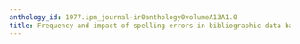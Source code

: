```yaml
---
anthology_id: 1977.ipm_journal-ir0anthology0volumeA13A1.0
title: Frequency and impact of spelling errors in bibliographic data bases
---
```

